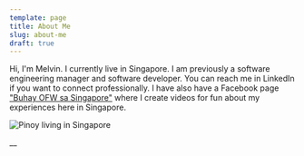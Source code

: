```yaml
---
template: page
title: About Me
slug: about-me
draft: true
---
```

Hi, I'm Melvin. I currently live in Singapore. I am previously a software engineering manager and software developer.  You can reach me in LinkedIn if you want to connect professionally. I have also have a Facebook page ["Buhay OFW sa Singapore"](https://www.facebook.com/Buhay-OFW-sa-Singapore-110542910297291) where I create videos for fun about my experiences here in Singapore.  

![Pinoy living in Singapore](/media/img_4293-2-small.jpg)

__
